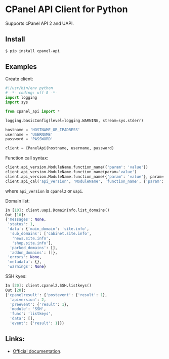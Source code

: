 # CPanel API Client for Python

Supports cPanel API 2 and UAPI.

## Install

```zsh
$ pip install cpanel-api
```

## Examples

Create client:

```python
#!/usr/bin/env python
# -*- coding: utf-8 -*-
import logging
import sys

from cpanel_api import *

logging.basicConfig(level=logging.WARNING, stream=sys.stderr)

hostname = 'HOSTNAME_OR_IPADRESS'
username = 'USERNAME'
password = 'PASSWORD'

client = CPanelApi(hostname, username, password)
```

Function call syntax:

```python
client.api_version.ModuleName.function_name({'param': 'value'})
client.api_version.ModuleName.function_name(param='value')
client.api_version.ModuleName.function_name({'param': 'value'}, param='value')
client.api_cal('api_version', 'ModuleName', 'function_name', {'param': 'value'}, param='value')
```

where `api_version` is `cpanel2` or `uapi`.

Domain list:

```python
In [10]: client.uapi.DomainInfo.list_domains()
Out [10]:
{'messages': None,
 'status': 1,
 'data': {'main_domain': 'site.info',
  'sub_domains': ['cabinet.site.info',
   'news.site.info',
   'shop.site.info'],
  'parked_domains': [],
  'addon_domains': []},
 'errors': None,
 'metadata': {},
 'warnings': None}
```

SSH kyes:

```python
In [20]: client.cpanel2.SSH.listkeys()
Out [20]:
{'cpanelresult': {'postevent': {'result': 1},
  'apiversion': 2,
  'preevent': {'result': 1},
  'module': 'SSH',
  'func': 'listkeys',
  'data': [],
  'event': {'result': 1}}}
```

## Links:

- [Official documentation](https://documentation.cpanel.net/display/DD/Developer+Documentation+Home).
